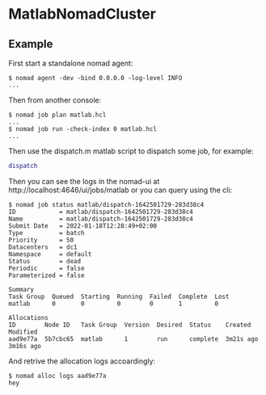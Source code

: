 # MatlabNomadCluster

## Example
First start a standalone nomad agent:
```
$ nomad agent -dev -bind 0.0.0.0 -log-level INFO
...
```

Then from another console:
```
$ nomad job plan matlab.hcl
...
$ nomad job run -check-index 0 matlab.hcl
...
```

Then use the dispatch.m matlab script to dispatch some job, for example:
```matlab
dispatch 
```

Then you can see the logs in the nomad-ui at http://localhost:4646/ui/jobs/matlab
or you can query using the cli:

```
$ nomad job status matlab/dispatch-1642501729-283d38c4
ID            = matlab/dispatch-1642501729-283d38c4
Name          = matlab/dispatch-1642501729-283d38c4
Submit Date   = 2022-01-18T12:28:49+02:00
Type          = batch
Priority      = 50
Datacenters   = dc1
Namespace     = default
Status        = dead
Periodic      = false
Parameterized = false

Summary
Task Group  Queued  Starting  Running  Failed  Complete  Lost
matlab      0       0         0        0       1         0

Allocations
ID        Node ID   Task Group  Version  Desired  Status    Created    Modified
aad9e77a  5b7cbc65  matlab      1        run      complete  3m21s ago  3m16s ago
```

And retrive the allocation logs accoardingly:

```
$ nomad alloc logs aad9e77a
hey
```
